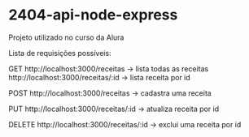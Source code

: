 # 2404-api-node-express
Projeto utilizado no curso da Alura

Lista de requisições possíveis:

GET
http://localhost:3000/receitas -> lista todas as receitas
http://localhost:3000/receitas/:id -> lista receita por id

POST
http://localhost:3000/receitas -> cadastra uma receita

PUT
http://localhost:3000/receitas/:id -> atualiza receita por id

DELETE
http://localhost:3000/receitas/:id -> exclui uma receita por id

